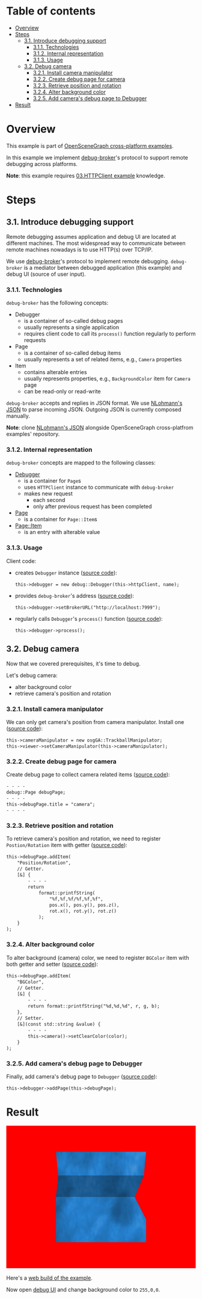 
# Table of contents

* [Overview](#overview)
* [Steps](#steps)
    * [3.1. Introduce debugging support](#debug)
        * [3.1.1. Technologies](#debug-tech)
        * [3.1.2. Internal representation](#debug-representation)
        * [3.1.3. Usage](#debug-usage)
    * [3.2. Debug camera](#debug-camera)
        * [3.2.1. Install camera manipulator](#debug-camera-manipulator)
        * [3.2.2. Create debug page for camera](#debug-camera-page)
        * [3.2.3. Retrieve position and rotation](#debug-camera-posrot)
        * [3.2.4. Alter background color](#debug-camera-bgcolor)
        * [3.2.5. Add camera's debug page to Debugger](#debug-camera-debugger)
* [Result](#result)

<a name="overview"/>

# Overview

This example is part of [OpenSceneGraph cross-platform examples][osgcpe].

In this example we implement [debug-broker][debug-broker]'s protocol to support remote
debugging across platforms.

**Note**: this example requires [03.HTTPClient example][ex03] knowledge.

<a name="steps"/>

# Steps

<a name="debug"/>

## 3.1. Introduce debugging support

Remote debugging assumes application and debug UI are located at different
machines. The most widespread way to communicate between remote machines
nowadays is to use HTTP(s) over TCP/IP.

We use [debug-broker][debug-broker]'s protocol to implement remote debugging.
`debug-broker` is a mediator between debugged application (this example) and
debug UI (source of user input).

<a name="debug-tech"/>

### 3.1.1. Technologies

`debug-broker` has the following concepts:

* Debugger
    * is a container of so-called debug pages
    * usually represents a single application
    * requires client code to call its `process()` function regularly to perform requests
* Page
    * is a container of so-called debug items
    * usually represents a set of related items, e.g., `Camera` properties
* Item
    * contains alterable entries
    * usually represents properties, e.g., `BackgroundColor` item for `Camera` page
    * can be read-only or read-write

`debug-broker` accepts and replies in JSON format. We use
[NLohmann's JSON][nlohmann-json] to parse incoming JSON. Outgoing JSON
is currently composed manually.

**Note**: clone [NLohmann's JSON][nlohmann-json] alongside OpenSceneGraph
cross-platfrom examples' repository.

<a name="debug-representation"/>

### 3.1.2. Internal representation

`debug-broker` concepts are mapped to the following classes:

* [Debugger][Debugger]
    * is a container for `Page`s
    * uses `HTTPClient` instance to communicate with `debug-broker`
    * makes new request
        * each second
        * only after previous request has been completed
* [Page][Page]
    * is a container for `Page::Item`s
* [Page::Item][PageItem]
    * is an entry with alterable value

<a name="debug-usage"/>

### 3.1.3. Usage

Client code:

* creates `Debugger` instance ([source code][Debugger-create]):
    ```
    this->debugger = new debug::Debugger(this->httpClient, name);
    ```
* provides `debug-broker`'s address ([source code][Debugger-address]):
    ```
    this->debugger->setBrokerURL("http://localhost:7999");
    ```
* regularly calls `Debugger`'s `process()` function ([source code][Debugger-process]):
    ```
    this->debugger->process();
    ```

<a name="debug-camera"/>

## 3.2. Debug camera

Now that we covered prerequisites, it's time to debug.

Let's debug camera:

* alter background color
* retrieve camera's position and rotation

<a name="debug-camera-manipulator"/>

### 3.2.1. Install camera manipulator

We can only get camera's position from camera manipulator.
Install one ([source code][camera-manipulator]):
```
this->cameraManipulator = new osgGA::TrackballManipulator;
this->viewer->setCameraManipulator(this->cameraManipulator);
```

<a name="debug-camera-page"/>

### 3.2.2. Create debug page for camera

Create debug page to collect camera related items
([source code][camera-page]):
```
- - - -
debug::Page debugPage;
- - - -
this->debugPage.title = "camera";
- - - -
```

<a name="debug-camera-posrot"/>

### 3.2.3. Retrieve position and rotation

To retrieve camera's position and rotation, we need to register
`Postion/Rotation` item with getter
([source code][camera-posrot]):
```
this->debugPage.addItem(
    "Position/Rotation",
    // Getter.
    [&] {
        - - - -
        return
            format::printfString(
                "%f,%f,%f/%f,%f,%f",
                pos.x(), pos.y(), pos.z(),
                rot.x(), rot.y(), rot.z()
            );
    }
);

```

<a name="debug-camera-bgcolor"/>

### 3.2.4. Alter background color

To alter background (camera) color, we need to register
`BGColor` item with both getter and setter
([source code][camera-bgcolor]):
```
this->debugPage.addItem(
    "BGColor",
    // Getter.
    [&] {
        - - - -
        return format::printfString("%d,%d,%d", r, g, b);
    },
    // Setter.
    [&](const std::string &value) {
        - - - -
        this->camera()->setClearColor(color);
    }
);

```

<a name="debug-camera-debugger"/>

### 3.2.5. Add camera's debug page to Debugger

Finally, add camera's debug page to `Debugger`
([source code][camera-debugger]):
```
this->debugger->addPage(this->debugPage);
```

<a name="result"/>

# Result

![Screenshot](shot.png)

Here's a [web build of the example][web-build].

Now open [debug UI][debug-ui] and change background color to `255,0,0`.

[osgcpe]: https://github.com/OGStudio/openscenegraph-cross-platform-examples
[ex03]: ../03.HTTPClient
[debug-broker]: https://github.com/OGStudio/debug-broker
[nlohmann-json]: https://github.com/nlohmann/json

[fetch-api]: https://kripken.github.io/emscripten-site/docs/api_reference/fetch.html
[emscripten]: http://emscripten.org
[xhr]: https://en.wikipedia.org/wiki/XMLHttpRequest
[mongoose]: https://github.com/cesanta/mongoose

[Debugger]: desktop/src/debug.h#L246
[Page]: desktop/src/debug.h#L99
[PageItem]: desktop/src/debug.h#L114

[Debugger-create]: desktop/src/main.h#L330
[Debugger-address]: desktop/src/main.h#L331
[Debugger-process]: desktop/src/main.h#L336

[camera-manipulator]: desktop/src/main.h#L315
[camera-page]: desktop/src/main.h#L350
[camera-posrot]: desktop/src/main.h#L390
[camera-bgcolor]: desktop/src/main.h#L360
[camera-debugger]: desktop/src/main.h#L357

[web-build]: https://ogstudio.github.io/openscenegraph-cross-platform-examples-web-builds/examples/04/ex04-remote-debugging.html
[debug-ui]: https://ogstudio.github.io/debug-ui/?broker=https%3A%2F%2Fosgcpe-debug-broker.herokuapp.com&debugger=Ex04&page=camera
